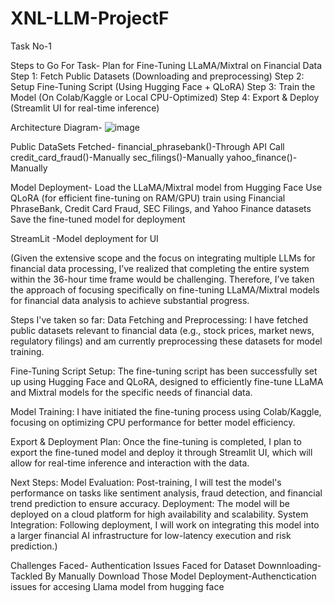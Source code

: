 # XNL-LLM-ProjectF

Task No-1


Steps to Go For Task-
 Plan for Fine-Tuning LLaMA/Mixtral on Financial Data
Step 1: Fetch Public Datasets (Downloading and preprocessing)
Step 2: Setup Fine-Tuning Script (Using Hugging Face + QLoRA)
Step 3: Train the Model (On Colab/Kaggle or Local CPU-Optimized)
Step 4: Export & Deploy (Streamlit UI for real-time inference)


Architecture Diagram-
![image](https://github.com/user-attachments/assets/54d0b99e-3813-4155-af7c-49939b81960b)


 


Public DataSets Fetched-
financial_phrasebank()-Through API Call
credit_card_fraud()-Manually
sec_filings()-Manually
yahoo_finance()-Manually


Model Deployment-
Load the LLaMA/Mixtral model from Hugging Face
Use QLoRA (for efficient fine-tuning on RAM/GPU)
train using Financial PhraseBank, Credit Card Fraud, SEC Filings, and Yahoo Finance datasets
Save the fine-tuned model for deployment


StreamLit -Model deployment for UI

(Given the extensive scope and the focus on integrating multiple LLMs for financial data processing, I’ve realized that completing the entire system within the 36-hour time frame would be challenging. Therefore, I’ve taken the approach of focusing specifically on fine-tuning LLaMA/Mixtral models for financial data analysis to achieve substantial progress.

Steps I've taken so far:
Data Fetching and Preprocessing:
I have fetched public datasets relevant to financial data (e.g., stock prices, market news, regulatory filings) and am currently preprocessing these datasets for model training.

Fine-Tuning Script Setup:
The fine-tuning script has been successfully set up using Hugging Face and QLoRA, designed to efficiently fine-tune LLaMA and Mixtral models for the specific needs of financial data.

Model Training:
I have initiated the fine-tuning process using Colab/Kaggle, focusing on optimizing CPU performance for better model efficiency.

Export & Deployment Plan:
Once the fine-tuning is completed, I plan to export the fine-tuned model and deploy it through Streamlit UI, which will allow for real-time inference and interaction with the data.

Next Steps:
Model Evaluation: Post-training, I will test the model's performance on tasks like sentiment analysis, fraud detection, and financial trend prediction to ensure accuracy.
Deployment: The model will be deployed on a cloud platform for high availability and scalability.
System Integration: Following deployment, I will work on integrating this model into a larger financial AI infrastructure for low-latency execution and risk prediction.)



Challenges Faced-
Authentication Issues Faced for Dataset Downnloading-Tackled By Manually Download Those
Model Deployment-Authenctication issues for accesing Llama model from hugging face

